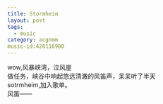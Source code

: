 ```yaml
---
title: Stormheim
layout: post
tags:
  - music
category: acgnmm  
music-id:428116980
---
```

wow,风暴峡湾，泣风崖  
做任务，峡谷中响起悠远清澈的风笛声，呆呆听了半天  
sotrmheim,加入歌单。  
风笛——
